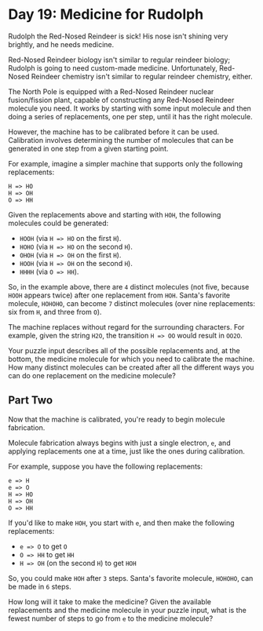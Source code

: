 # Day 19: Medicine for Rudolph

Rudolph the Red-Nosed Reindeer is sick! His nose isn't shining very brightly, and he needs medicine.

Red-Nosed Reindeer biology isn't similar to regular reindeer biology; Rudolph is going to need custom-made medicine. Unfortunately, Red-Nosed Reindeer chemistry isn't similar to regular reindeer chemistry, either.

The North Pole is equipped with a Red-Nosed Reindeer nuclear fusion/fission plant, capable of constructing any Red-Nosed Reindeer molecule you need. It works by starting with some input molecule and then doing a series of replacements, one per step, until it has the right molecule.

However, the machine has to be calibrated before it can be used. Calibration involves determining the number of molecules that can be generated in one step from a given starting point.

For example, imagine a simpler machine that supports only the following replacements:

```
H => HO
H => OH
O => HH
```
Given the replacements above and starting with `HOH`, the following molecules could be generated:

  - `HOOH` (via `H => HO` on the first `H`).
  - `HOHO` (via `H => HO` on the second `H`).
  - `OHOH` (via `H => OH` on the first `H`).
  - `HOOH` (via `H => OH` on the second `H`).
  - `HHHH` (via `O => HH`).

So, in the example above, there are `4` distinct molecules (not five, because `HOOH` appears twice) after one replacement from `HOH`. Santa's favorite molecule, `HOHOHO`, can become `7` distinct molecules (over nine replacements: six from `H`, and three from `O`).

The machine replaces without regard for the surrounding characters. For example, given the string `H2O`, the transition `H => OO` would result in `OO2O`.

Your puzzle input describes all of the possible replacements and, at the bottom, the medicine molecule for which you need to calibrate the machine. How many distinct molecules can be created after all the different ways you can do one replacement on the medicine molecule?

## Part Two

Now that the machine is calibrated, you're ready to begin molecule fabrication.

Molecule fabrication always begins with just a single electron, `e`, and applying replacements one at a time, just like the ones during calibration.

For example, suppose you have the following replacements:

```
e => H
e => O
H => HO
H => OH
O => HH
```

If you'd like to make `HOH`, you start with `e`, and then make the following replacements:

  - `e => O` to get `O`
  - `O => HH` to get `HH`
  - `H => OH` (on the second `H`) to get `HOH`

So, you could make `HOH` after `3` steps. Santa's favorite molecule, `HOHOHO`, can be made in `6` steps.

How long will it take to make the medicine? Given the available replacements and the medicine molecule in your puzzle input, what is the fewest number of steps to go from `e` to the medicine molecule?